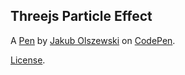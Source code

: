 Threejs Particle Effect
-----------------------


A [Pen](https://codepen.io/phlox/pen/gOMpPYB) by [Jakub Olszewski](https://codepen.io/phlox) on [CodePen](https://codepen.io).

[License](https://codepen.io/phlox/pen/gOMpPYB/license).
